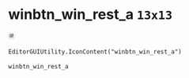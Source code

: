 # winbtn_win_rest_a `13x13`
<img src="/img/winbtn_win_rest_a.png" width=13 height=13>

``` CSharp
EditorGUIUtility.IconContent("winbtn_win_rest_a")
```
```
winbtn_win_rest_a
```
